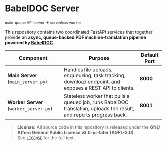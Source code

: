 # BabelDOC Server
<sup>main-queue API server ＋ serverless worker</sup>

This repository contains two coordinated FastAPI services that together provide an **async, queue-backed PDF machine-translation pipeline powered by [BabelDOC](https://github.com/funstory-ai/BabelDOC)**.

| Component | Purpose | Default Port |
|-----------|---------|--------------|
| **Main Server** (`main_server.py`) | Handles file uploads, enqueueing, task tracking, download endpoint, and exposes a REST API to clients. | **8000** |
| **Worker Server** (`worker_server.py`) | Stateless worker that pulls a queued job, runs BabelDOC translation, uploads the result, and reports progress back. | **8001** |

> **License:** All source code in this repository is released under the **GNU Affero General Public License v3.0-or-later (AGPL-3.0)**.  
> See [`LICENSE`](./LICENSE) for the full text.
